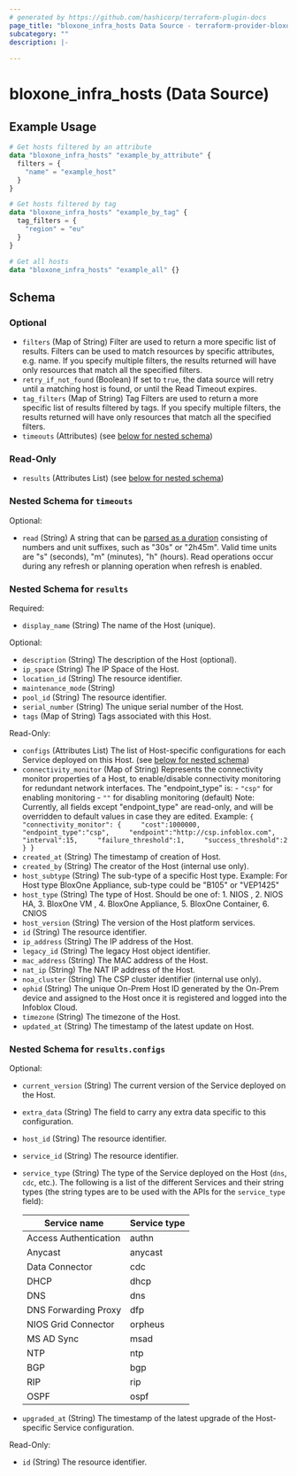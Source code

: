 ```yaml
---
# generated by https://github.com/hashicorp/terraform-plugin-docs
page_title: "bloxone_infra_hosts Data Source - terraform-provider-bloxone"
subcategory: ""
description: |-
  
---
```


# bloxone_infra_hosts (Data Source)



## Example Usage

```terraform
# Get hosts filtered by an attribute
data "bloxone_infra_hosts" "example_by_attribute" {
  filters = {
    "name" = "example_host"
  }
}

# Get hosts filtered by tag
data "bloxone_infra_hosts" "example_by_tag" {
  tag_filters = {
    "region" = "eu"
  }
}

# Get all hosts
data "bloxone_infra_hosts" "example_all" {}
```

<!-- schema generated by tfplugindocs -->
## Schema

### Optional

- `filters` (Map of String) Filter are used to return a more specific list of results. Filters can be used to match resources by specific attributes, e.g. name. If you specify multiple filters, the results returned will have only resources that match all the specified filters.
- `retry_if_not_found` (Boolean) If set to `true`, the data source will retry until a matching host is found, or until the Read Timeout expires.
- `tag_filters` (Map of String) Tag Filters are used to return a more specific list of results filtered by tags. If you specify multiple filters, the results returned will have only resources that match all the specified filters.
- `timeouts` (Attributes) (see [below for nested schema](#nestedatt--timeouts))

### Read-Only

- `results` (Attributes List) (see [below for nested schema](#nestedatt--results))

<a id="nestedatt--timeouts"></a>
### Nested Schema for `timeouts`

Optional:

- `read` (String) A string that can be [parsed as a duration](https://pkg.go.dev/time#ParseDuration) consisting of numbers and unit suffixes, such as "30s" or "2h45m". Valid time units are "s" (seconds), "m" (minutes), "h" (hours). Read operations occur during any refresh or planning operation when refresh is enabled.


<a id="nestedatt--results"></a>
### Nested Schema for `results`

Required:

- `display_name` (String) The name of the Host (unique).

Optional:

- `description` (String) The description of the Host (optional).
- `ip_space` (String) The IP Space of the Host.
- `location_id` (String) The resource identifier.
- `maintenance_mode` (String)
- `pool_id` (String) The resource identifier.
- `serial_number` (String) The unique serial number of the Host.
- `tags` (Map of String) Tags associated with this Host.

Read-Only:

- `configs` (Attributes List) The list of Host-specific configurations for each Service deployed on this Host. (see [below for nested schema](#nestedatt--results--configs))
- `connectivity_monitor` (Map of String) Represents the connectivity monitor properties of a Host, to enable/disable connectivity monitoring for redundant network interfaces.  The "endpoint_type" is: - `"csp"` for enabling monitoring - `""` for disabling monitoring (default)  Note: Currently, all fields except "endpoint_type" are read-only, and will be overridden to default values in case they are edited.  Example: ``` {   "connectivity_monitor": {     "cost":1000000,     "endpoint_type":"csp",     "endpoint":"http://csp.infoblox.com",     "interval":15,     "failure_threshold":1,     "success_threshold":2   } } ```
- `created_at` (String) The timestamp of creation of Host.
- `created_by` (String) The creator of the Host (internal use only).
- `host_subtype` (String) The sub-type of a specific Host type.  Example: For Host type BloxOne Appliance, sub-type could be "B105" or "VEP1425"
- `host_type` (String) The type of Host.  Should be one of: 1. NIOS , 2. NIOS HA, 3. BloxOne VM , 4. BloxOne Appliance, 5. BloxOne Container, 6. CNIOS
- `host_version` (String) The version of the Host platform services.
- `id` (String) The resource identifier.
- `ip_address` (String) The IP address of the Host.
- `legacy_id` (String) The legacy Host object identifier.
- `mac_address` (String) The MAC address of the Host.
- `nat_ip` (String) The NAT IP address of the Host.
- `noa_cluster` (String) The CSP cluster identifier (internal use only).
- `ophid` (String) The unique On-Prem Host ID generated by the On-Prem device and assigned to the Host once it is registered and logged into the Infoblox Cloud.
- `timezone` (String) The timezone of the Host.
- `updated_at` (String) The timestamp of the latest update on Host.

<a id="nestedatt--results--configs"></a>
### Nested Schema for `results.configs`

Optional:

- `current_version` (String) The current version of the Service deployed on the Host.
- `extra_data` (String) The field to carry any extra data specific to this configuration.
- `host_id` (String) The resource identifier.
- `service_id` (String) The resource identifier.
- `service_type` (String) The type of the Service deployed on the Host (`dns`, `cdc`, etc.). The following is a list of the different Services and their string types (the string types are to be used with the APIs for the `service_type` field):

  | Service name | Service type | 
  | ------ | ------ | 
  | Access Authentication | authn | 
  | Anycast | anycast | 
  | Data Connector | cdc | 
  | DHCP | dhcp | 
  | DNS | dns | 
  | DNS Forwarding Proxy | dfp | 
  | NIOS Grid Connector | orpheus | 
  | MS AD Sync | msad | 
  | NTP | ntp | 
  | BGP | bgp | 
  | RIP | rip | 
  | OSPF | ospf |
- `upgraded_at` (String) The timestamp of the latest upgrade of the Host-specific Service configuration.

Read-Only:

- `id` (String) The resource identifier.
